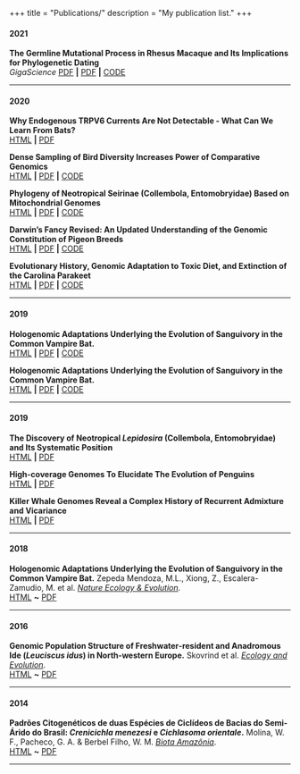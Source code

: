 +++
title = "Publications/"
description = "My publication list."
+++

#### 2021

**The Germline Mutational Process in Rhesus Macaque and Its Implications for Phylogenetic Dating**  
_GigaScience_
[PDF](https://robbinespu.gitlab.io/) **|** [PDF](https://robbinespu.gitlab.io/) **|** [CODE](https://robbinespu.gitlab.io/)
***


#### 2020

**Why Endogenous TRPV6 Currents Are Not Detectable - What Can We Learn From Bats?**  
[HTML](/MyArticles/batsEcolEvol.pdf) **|** [PDF](/MyArticles/batsEcolEvol.pdf)

**Dense Sampling of Bird Diversity Increases Power of Comparative Genomics**  
[HTML](https://robbinespu.gitlab.io/) **|** [PDF](https://robbinespu.gitlab.io/) **|** [CODE](https://robbinespu.gitlab.io/)

**Phylogeny of Neotropical Seirinae (Collembola, Entomobryidae) Based on Mitochondrial Genomes**  
[HTML](https://robbinespu.gitlab.io/) **|** [PDF](https://robbinespu.gitlab.io/) **|** [CODE](https://robbinespu.gitlab.io/)

**Darwin’s Fancy Revised: An Updated Understanding of the Genomic Constitution of Pigeon Breeds**  
[HTML](https://robbinespu.gitlab.io/) **|** [PDF](https://robbinespu.gitlab.io/) **|** [CODE](https://robbinespu.gitlab.io/)

**Evolutionary History, Genomic Adaptation to Toxic Diet, and Extinction of the Carolina Parakeet**  
[HTML](https://robbinespu.gitlab.io/) **|** [PDF](https://robbinespu.gitlab.io/) **|** [CODE](https://robbinespu.gitlab.io/)
***


#### 2019

**Hologenomic Adaptations Underlying the Evolution of Sanguivory in the Common Vampire Bat.**  
[HTML](https://robbinespu.gitlab.io/) **|** [PDF](https://robbinespu.gitlab.io/) **|** [CODE](https://robbinespu.gitlab.io/)

**Hologenomic Adaptations Underlying the Evolution of Sanguivory in the Common Vampire Bat.**  
[HTML](https://robbinespu.gitlab.io/) **|** [PDF](https://robbinespu.gitlab.io/) **|** [CODE](https://robbinespu.gitlab.io/)
***


#### 2019

**The Discovery of Neotropical _Lepidosira_ (Collembola, Entomobryidae) and Its Systematic Position**  
[HTML](https://robbinespu.gitlab.io/) **|** [PDF](https://robbinespu.gitlab.io/)

**High-coverage Genomes To Elucidate The Evolution of Penguins**  
[HTML](https://robbinespu.gitlab.io/) **|** [PDF](https://robbinespu.gitlab.io/)

**Killer Whale Genomes Reveal a Complex History of Recurrent Admixture and Vicariance**  
[HTML](https://robbinespu.gitlab.io/) **|** [PDF](https://robbinespu.gitlab.io/)
***


#### 2018

**Hologenomic Adaptations Underlying the Evolution of Sanguivory in the Common Vampire Bat.** Zepeda Mendoza, M.L., Xiong, Z., Escalera-Zamudio, M. et al. [_Nature Ecology & Evolution_](https://www.nature.com/natecolevol/).  
[HTML](https://www.nature.com/articles/s41559-018-0476-8#citeas/) **~** [PDF](https://robbinespu.gitlab.io/)
***


#### 2016

**Genomic Population Structure of Freshwater‐resident and Anadromous Ide (_Leuciscus idus_) in North‐western Europe.** Skovrind et al. [_Ecology and Evolution_](https://robbinespu.gitlab.io/).  
[HTML](https://robbinespu.gitlab.io/) **~** [PDF](https://robbinespu.gitlab.io/)
***


#### 2014

**Padrões Citogenéticos de duas Espécies de Ciclídeos de Bacias do Semi-Árido do Brasil: _Crenicichla menezesi_ e _Cichlasoma orientale_.** Molina, W. F., Pacheco, G. A. & Berbel Filho, W. M. [_Biota Amazônia_](https://robbinespu.gitlab.io/).  
[HTML](https://robbinespu.gitlab.io/) **~** [PDF](https://robbinespu.gitlab.io/)
***